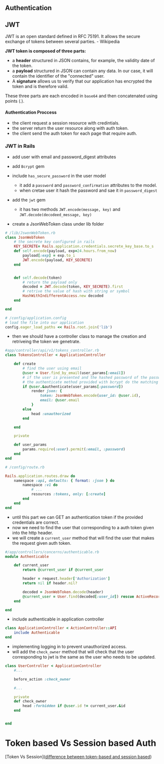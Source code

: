
## Authentication

## JWT
JWT is an open standard defined in RFC 75191. It allows the secure
exchange of tokens between several parties. - Wikipedia 

**JWT token is composed of three parts:**
- a **header** structured in JSON contains, for example, the validity date
of the token.
- a **payload** structured in JSON can contain any data. In our case, it
will contain the identifier of the "connected" user.
- A **signature** allows us to verify that our application has encrypted
the token and is therefore valid.

These three parts are each encoded in ``base64`` and then concatenated
using points (.).

#### Authentication Proccess
- the client request a session resource with credintials. 
- the server return the user resource along with auth token. 
- the client send the auth token for each page that require auth. 

### JWT in Rails
- add user with email and password_digest attributes
- add ``Bcrypt`` gem
- include ``has_secure_password`` in the user model
    - it add a ``password`` and ``password_confirmation`` attributes to the model. 
    - when cretae user it hash the password and sae it in ``password_digest`` 
- add the ``jwt`` gem 
    - it has two methods ``JWT.encode(message, key)`` and ``JWT.decode(decodeed_message, key)`` 

- create a JsonWebToken class under lib folder 
```ruby  
# /lib/JswonWebToken.rb
class JsonWebToken 
    # the secrete key configured in rails
    KEY_SECRETE= Rails.application.credentials.secrete_key_base.to_s
    def self.encode(payload, exp=24.hours.from_now)
        payload[:exp] = exp.to_i
        JWT.encode(payload, KEY_SECRETE)
    end 


    def self.decode(token) 
        # return the payload only
        decoded = JWT.decode(token, KEY_SECRETE).first  
        # retrive the value of hash with string or symbol
        HashWithIndifferentAccess.new decoded
    end 

end  

# /config/application.config
# load the file into our application
config.eager_load_paths << Rails.root.join('lib')
```
- then we should have a controller class to manage the creation and retriveing the token we genetrate. 

```ruby 
#app/controller/api/v1/tokens_controller.rb
class TokensController < ApplicationController

    def create 
        # find the user using email 
        @user = User.find_by_email(user_params[:email]) 
        # if the user is presented and the hashed password of the password we get from param match with the password_digest we store in the database 
        # the authenticate method provided with bcrypt do the matching part
        if @user.&authenticate(user_params[:password]) 
            render json: { 
                token: JsonWebToken.encode(user_id: @user.id), 
                email: @user.email
            }
        else 
            head :unauthorized
        end 

    end 

    private 

    def user_params
        params.require(:user).permit(:email, :password)
    end 
end  

# /config/route.rb

Rails.application.routes.draw do
    namespace :api, defaults: { format: :json } do
        namespace :v1 do
            # ...
            resources :tokens, only: [:create]
        end
    end
end 
```

- until this part we can GET an authentication token if the provided credentials are correct. 
- now we need to find the user that corresponding to a auth token given into the http header. 
- we will create a ``current_user`` method that will find the user that makes the request given auth token. 

```ruby 
#/app/controllers/concerns/authenticable.rb
module Authenticable 

    def current_user 
        return @current_user if @current_user 

        header = request.header['Authorization'] 
        return nil if header.nil?

        decoded = JsonWebToken.decode(header) 
        @current_user = User.find(decoded[:user_id]) rescue ActiveRecord::RecordNotFound
    end 

end 
``` 

- include authenticable in application controller

```ruby 
class ApplicationController < ActionController::API
    include Authenticable
end 

``` 

- implementing logging in to prevent unauthorized access.  
- will add the ``check_owner`` method that will check that the user corresponding to jwt is the same as the user who needs to be updated.

```ruby 
class UserController < ApplicationController 
    #... 

    before_action :check_owner 

    #... 

    private 
    def check_owner 
        head :forbidden if @user.id != current_user.&id
    end 


end

```


# Token based Vs Session based Auth 

[Token Vs Session]([difference between token-based and session based](https://www.educative.io/answers/session-based-authentication-vs-token-based-authentication)) 



















